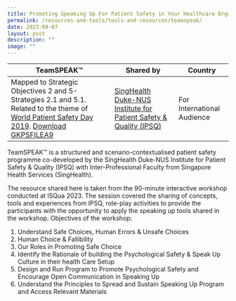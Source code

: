 ```yaml
---
title: Promoting Speaking Up For Patient Safety in Your Healthcare Organization
permalink: /resources-and-tools/tools-and-resources/teamspeak/
date: 2023-09-07
layout: post
description: ""
image: ""
---
```

| TeamSPEAK™ | Shared by | Country |
| -------- | -------- | -------- |
| Mapped to Strategic Objectives 2 and 5- Strategies 2.1 and 5.1. Related to the theme of [World Patient Safety Day 2019](https://www.who.int/campaigns/world-patient-safety-day/2019). [Download GKPSFILEA9](/files/gkpsfilea9_promoting%20speaking%20up%20for%20patient%20safety%20in%20your%20organization.pdf)| [SingHealth Duke-NUS Institute for Patient Safety & Quality (IPSQ)](https:www.singhealthdukenus.com.sg/IPSQ)  | For International Audience  |



TeamSPEAK™ is a structured and scenario-contextualised patient safety programme co-developed by the SingHealth Duke-NUS Institute for Patient Safety & Quality (IPSQ) with Inter-Professional Faculty from Singapore Health Services (SingHealth). 

The resource shared here is taken from the 90-minute interactive workshop conducted at ISQua 2023. The session covered the sharing of concepts, tools and experiences from IPSQ, role-play activities to provide the participants with the opportunity to apply the speaking up tools shared in the workshop. Objectives of the workshop:

1. Understand Safe Choices, Human Errors & Unsafe Choices
2. Human Choice & Fallibility
3. Our Roles in Promoting Safe Choice
4. Identify the Rationale of building the Psychological Safety & Speak Up Culture in their health Care Setup
5. Design and Run Program to Promote Psychological Safety and Encourage Open Communication in Speaking Up
6. Understand the Principles to Spread and Sustain Speaking Up Program and Access Relevant Materials